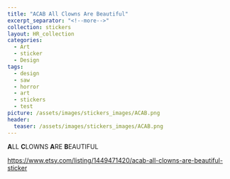 ```yaml
---
title: "ACAB All Clowns Are Beautiful"
excerpt_separator: "<!--more-->"
collection: stickers
layout: HR_collection
categories:
  - Art
  - sticker
  - Design
tags:
  - design
  - saw
  - horror
  - art
  - stickers
  - test
picture: /assets/images/stickers_images/ACAB.png
header:
  teaser: /assets/images/stickers_images/ACAB.png
---
```

**A**LL **C**LOWNS **A**RE **B**EAUTIFUL
<!--more-->
https://www.etsy.com/listing/1449471420/acab-all-clowns-are-beautiful-sticker
